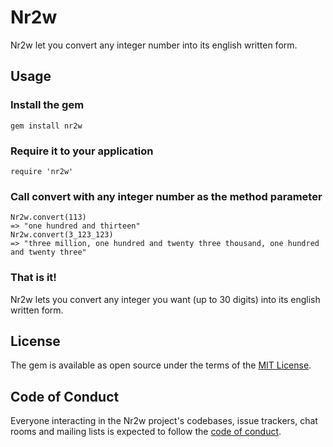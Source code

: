 # Nr2w

Nr2w let you convert any integer number into its english written form.

## Usage

### Install the gem

```
gem install nr2w
```


### Require it to your application

```
require 'nr2w'
```


### Call convert with any integer number as the method parameter

```
Nr2w.convert(113)
=> "one hundred and thirteen"
Nr2w.convert(3_123_123)
=> "three million, one hundred and twenty three thousand, one hundred and twenty three"
```


### That is it!

Nr2w lets you convert any integer you want (up to 30 digits) into its english written form.


## License

The gem is available as open source under the terms of the [MIT License](/MIT-LICENSE).


## Code of Conduct

Everyone interacting in the Nr2w project's codebases, issue trackers, chat rooms and mailing lists
is expected to follow the [code of conduct](/CODE_OF_CONDUCT.md).
